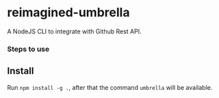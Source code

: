 # reimagined-umbrella
A NodeJS CLI to integrate with Github Rest API.

### Steps to use

## Install
Run `npm install -g .`, after that the command `umbrella` will be available.

